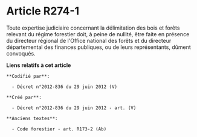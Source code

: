 # Article R274-1

Toute expertise judiciaire concernant la délimitation des bois et forêts relevant du régime forestier doit, à peine de
nullité, être faite en présence du directeur régional de l'Office national des forêts et du directeur départemental des
finances publiques, ou de leurs représentants, dûment convoqués.

**Liens relatifs à cet article**

	**Codifié par**:

	  - Décret n°2012-836 du 29 juin 2012 (V)

	**Créé par**:

	  - Décret n°2012-836 du 29 juin 2012 - art. (V)

	**Anciens textes**:

	  - Code forestier - art. R173-2 (Ab)
